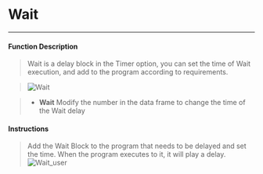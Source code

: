 # Wait
_____________________________

#### Function Description

>Wait is a delay block in the Timer option, you can set the time of Wait execution, and add to the program according to requirements.

>![Wait](/image/Program_structure/Wait.png)

>* __Wait__
Modify the number in the data frame to change the time of the Wait delay

#### Instructions

>Add the Wait Block to the program that needs to be delayed and set the time. When the program executes to it, it will play a delay.
>![Wait_user](/image/Program_structure/Wait_user.gif)    
